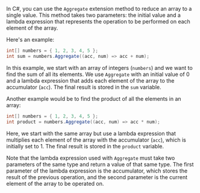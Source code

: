 In C#, you can use the `Aggregate` extension method to reduce an array to a single value. This method takes two parameters: the initial value and a lambda expression that represents the operation to be performed on each element of the array. 

Here's an example:

```csharp
int[] numbers = { 1, 2, 3, 4, 5 };
int sum = numbers.Aggregate((acc, num) => acc + num);
```

In this example, we start with an array of integers (`numbers`) and we want to find the sum of all its elements. We use `Aggregate` with an initial value of 0 and a lambda expression that adds each element of the array to the accumulator (`acc`). The final result is stored in the `sum` variable.

Another example would be to find the product of all the elements in an array:

```csharp
int[] numbers = { 1, 2, 3, 4, 5 };
int product = numbers.Aggregate((acc, num) => acc * num);
```

Here, we start with the same array but use a lambda expression that multiplies each element of the array with the accumulator (`acc`), which is initially set to 1. The final result is stored in the `product` variable. 

Note that the lambda expression used with `Aggregate` must take two parameters of the same type and return a value of that same type. The first parameter of the lambda expression is the accumulator, which stores the result of the previous operation, and the second parameter is the current element of the array to be operated on.